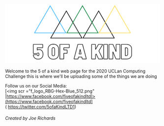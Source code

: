 <img src="Facebook%20Banner.png" /><br/>

Welcome to the 5 of a kind web page for the 2020 UCLan Computing Challenge this is where we'll be uploading some of the things we are doing


Follow us on our Social Media: <br/>
[<img scr ="f_logo_RBG-Hex-Blue_512.png" |https://www.facebook.com/fiveofakindltd]>(https://www.facebook.com/fiveofakindltd]<br/>  <img scr=Twitter_Logo_Blue.png>( https://twitter.com/5ofaKindLTD1)

###### Created by Joe Richards
